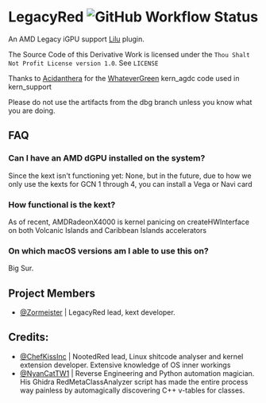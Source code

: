 # LegacyRed ![GitHub Workflow Status](https://img.shields.io/github/actions/workflow/status/NootInc/LegacyRed/main.yml?branch=master&logo=github&style=for-the-badge)

An AMD Legacy iGPU support [Lilu](https://github.com/acidanthera/Lilu) plugin.

The Source Code of this Derivative Work is licensed under the `Thou Shalt Not Profit License version 1.0`. See `LICENSE`

Thanks to [Acidanthera](https://github.com/acidanthera) for the [WhateverGreen](https://github.com/acidanthera/WhateverGreen) kern_agdc code used in kern_support

Please do not use the artifacts from the dbg branch unless you know what you are doing.

## FAQ

### Can I have an AMD dGPU installed on the system?

Since the kext isn't functioning yet: None, but in the future, due to how we only use the kexts for GCN 1 through 4, you can install a Vega or Navi card

### How functional is the kext?

As of recent, AMDRadeonX4000 is kernel panicing on createHWInterface on both Volcanic Islands and Caribbean Islands accelerators

### On which macOS versions am I able to use this on?

Big Sur.

## Project Members
- [@Zormeister](https://github.com/Zormeister) | LegacyRed lead, kext developer.

## Credits:

- [@ChefKissInc](https://github.com/ChefKissInc) | NootedRed lead, Linux shitcode analyser and kernel extension developer. Extensive knowledge of OS inner workings
- [@NyanCatTW1](https://github.com/NyanCatTW1) | Reverse Engineering and Python automation magician. His Ghidra RedMetaClassAnalyzer script has made the entire process way painless by automagically discovering C++ v-tables for classes.
